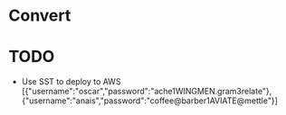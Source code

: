 # Convert

# TODO

- Use SST to deploy to AWS
  [{"username":"oscar","password":"ache1WINGMEN.gram3relate"},{"username":"anais","password":"coffee@barber1AVIATE@mettle"}]
